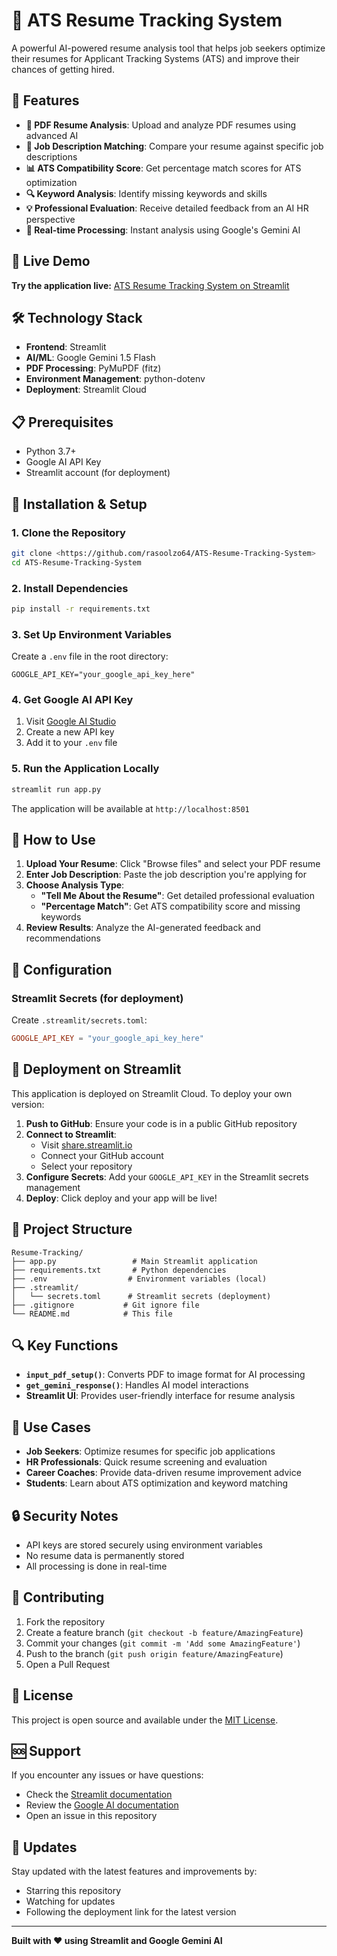 # 🧠 ATS Resume Tracking System

A powerful AI-powered resume analysis tool that helps job seekers optimize their resumes for Applicant Tracking Systems (ATS) and improve their chances of getting hired.

## 🌟 Features

- **📄 PDF Resume Analysis**: Upload and analyze PDF resumes using advanced AI
- **🎯 Job Description Matching**: Compare your resume against specific job descriptions
- **📊 ATS Compatibility Score**: Get percentage match scores for ATS optimization
- **🔍 Keyword Analysis**: Identify missing keywords and skills
- **💡 Professional Evaluation**: Receive detailed feedback from an AI HR perspective
- **🚀 Real-time Processing**: Instant analysis using Google's Gemini AI

## 🚀 Live Demo

**Try the application live:** [ATS Resume Tracking System on Streamlit](https://resume-application-tracking-system.streamlit.app/)

## 🛠️ Technology Stack

- **Frontend**: Streamlit
- **AI/ML**: Google Gemini 1.5 Flash
- **PDF Processing**: PyMuPDF (fitz)
- **Environment Management**: python-dotenv
- **Deployment**: Streamlit Cloud

## 📋 Prerequisites

- Python 3.7+
- Google AI API Key
- Streamlit account (for deployment)

## 🚀 Installation & Setup

### 1. Clone the Repository
```bash
git clone <https://github.com/rasoolzo64/ATS-Resume-Tracking-System>
cd ATS-Resume-Tracking-System

```

### 2. Install Dependencies
```bash
pip install -r requirements.txt
```

### 3. Set Up Environment Variables
Create a `.env` file in the root directory:
```env
GOOGLE_API_KEY="your_google_api_key_here"
```

### 4. Get Google AI API Key
1. Visit [Google AI Studio](https://makersuite.google.com/app/apikey)
2. Create a new API key
3. Add it to your `.env` file

### 5. Run the Application Locally
```bash
streamlit run app.py
```

The application will be available at `http://localhost:8501`

## 📖 How to Use

1. **Upload Your Resume**: Click "Browse files" and select your PDF resume
2. **Enter Job Description**: Paste the job description you're applying for
3. **Choose Analysis Type**:
   - **"Tell Me About the Resume"**: Get detailed professional evaluation
   - **"Percentage Match"**: Get ATS compatibility score and missing keywords
4. **Review Results**: Analyze the AI-generated feedback and recommendations

## 🔧 Configuration

### Streamlit Secrets (for deployment)
Create `.streamlit/secrets.toml`:
```toml
GOOGLE_API_KEY = "your_google_api_key_here"
```

## 🚀 Deployment on Streamlit

This application is deployed on Streamlit Cloud. To deploy your own version:

1. **Push to GitHub**: Ensure your code is in a public GitHub repository
2. **Connect to Streamlit**: 
   - Visit [share.streamlit.io](https://share.streamlit.io)
   - Connect your GitHub account
   - Select your repository
3. **Configure Secrets**: Add your `GOOGLE_API_KEY` in the Streamlit secrets management
4. **Deploy**: Click deploy and your app will be live!

## 📁 Project Structure

```
Resume-Tracking/
├── app.py                 # Main Streamlit application
├── requirements.txt       # Python dependencies
├── .env                  # Environment variables (local)
├── .streamlit/
│   └── secrets.toml      # Streamlit secrets (deployment)
├── .gitignore           # Git ignore file
└── README.md            # This file
```

## 🔍 Key Functions

- **`input_pdf_setup()`**: Converts PDF to image format for AI processing
- **`get_gemini_response()`**: Handles AI model interactions
- **Streamlit UI**: Provides user-friendly interface for resume analysis

## 🎯 Use Cases

- **Job Seekers**: Optimize resumes for specific job applications
- **HR Professionals**: Quick resume screening and evaluation
- **Career Coaches**: Provide data-driven resume improvement advice
- **Students**: Learn about ATS optimization and keyword matching

## 🔒 Security Notes

- API keys are stored securely using environment variables
- No resume data is permanently stored
- All processing is done in real-time

## 🤝 Contributing

1. Fork the repository
2. Create a feature branch (`git checkout -b feature/AmazingFeature`)
3. Commit your changes (`git commit -m 'Add some AmazingFeature'`)
4. Push to the branch (`git push origin feature/AmazingFeature`)
5. Open a Pull Request

## 📝 License

This project is open source and available under the [MIT License](LICENSE).

## 🆘 Support

If you encounter any issues or have questions:
- Check the [Streamlit documentation](https://docs.streamlit.io/)
- Review the [Google AI documentation](https://ai.google.dev/)
- Open an issue in this repository

## 🔄 Updates

Stay updated with the latest features and improvements by:
- Starring this repository
- Watching for updates
- Following the deployment link for the latest version

---

**Built with ❤️ using Streamlit and Google Gemini AI** 